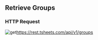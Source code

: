 ## Retrieve Groups

### HTTP Request

<img src="../../images/get.png" alt="get"/><api>https://rest.tsheets.com/api/v1/groups</api>

